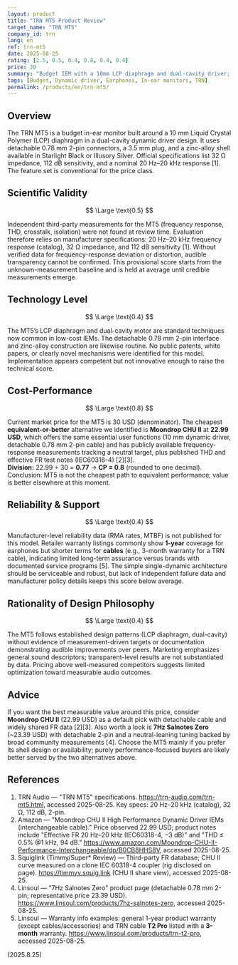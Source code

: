 ```yaml
---
layout: product
title: "TRN MT5 Product Review"
target_name: "TRN MT5"
company_id: trn
lang: en
ref: trn-mt5
date: 2025-08-25
rating: [2.5, 0.5, 0.4, 0.8, 0.4, 0.4]
price: 30
summary: "Budget IEM with a 10mm LCP diaphragm and dual-cavity driver; acceptable specs but no third-party data yet and weaker value versus cheaper, well-measured rivals"
tags: [Budget, Dynamic driver, Earphones, In-ear monitors, TRN]
permalink: /products/en/trn-mt5/
---
```

## Overview

The TRN MT5 is a budget in-ear monitor built around a 10 mm Liquid Crystal Polymer (LCP) diaphragm in a dual-cavity dynamic driver design. It uses detachable 0.78 mm 2-pin connectors, a 3.5 mm plug, and a zinc-alloy shell available in Starlight Black or Illusory Silver. Official specifications list 32 Ω impedance, 112 dB sensitivity, and a nominal 20 Hz–20 kHz response [1]. The feature set is conventional for the price class.

## Scientific Validity

$$ \Large \text{0.5} $$

Independent third-party measurements for the MT5 (frequency response, THD, crosstalk, isolation) were not found at review time. Evaluation therefore relies on manufacturer specifications: 20 Hz–20 kHz frequency response (catalog), 32 Ω impedance, and 112 dB sensitivity [1]. Without verified data for frequency-response deviation or distortion, audible transparency cannot be confirmed. This provisional score starts from the unknown-measurement baseline and is held at average until credible measurements emerge.

## Technology Level

$$ \Large \text{0.4} $$

The MT5’s LCP diaphragm and dual-cavity motor are standard techniques now common in low-cost IEMs. The detachable 0.78 mm 2-pin interface and zinc-alloy construction are likewise routine. No public patents, white papers, or clearly novel mechanisms were identified for this model. Implementation appears competent but not innovative enough to raise the technical score.

## Cost-Performance

$$ \Large \text{0.8} $$

Current market price for the MT5 is 30 USD (denominator). The cheapest **equivalent-or-better** alternative we identified is **Moondrop CHU II** at **22.99 USD**, which offers the same essential user functions (10 mm dynamic driver, detachable 0.78 mm 2-pin cable) and has publicly available frequency-response measurements tracking a neutral target, plus published THD and effective FR test notes (IEC60318-4) [2][3].  
**Division:** 22.99 ÷ 30 = **0.77** → **CP = 0.8** (rounded to one decimal).  
Conclusion: MT5 is not the cheapest path to equivalent performance; value is better elsewhere at this moment.

## Reliability & Support

$$ \Large \text{0.4} $$

Manufacturer-level reliability data (RMA rates, MTBF) is not published for this model. Retailer warranty listings commonly show **1-year** coverage for earphones but shorter terms for **cables** (e.g., 3-month warranty for a TRN cable), indicating limited long-term assurance versus brands with documented service programs [5]. The simple single-dynamic architecture should be serviceable and robust, but lack of independent failure data and manufacturer policy details keeps this score below average.

## Rationality of Design Philosophy

$$ \Large \text{0.4} $$

The MT5 follows established design patterns (LCP diaphragm, dual-cavity) without evidence of measurement-driven targets or documentation demonstrating audible improvements over peers. Marketing emphasizes general sound descriptors; transparent-level results are not substantiated by data. Pricing above well-measured competitors suggests limited optimization toward measurable audio outcomes.

## Advice

If you want the best measurable value around this price, consider **Moondrop CHU II** (22.99 USD) as a default pick with detachable cable and widely shared FR data [2][3]. Also worth a look is **7Hz Salnotes Zero** (~23.39 USD) with detachable 2-pin and a neutral-leaning tuning backed by broad community measurements [4]. Choose the MT5 mainly if you prefer its shell design or availability; purely performance-focused buyers are likely better served by the two alternatives above.

## References

1. TRN Audio — "TRN MT5" specifications. https://trn-audio.com/trn-mt5.html, accessed 2025-08-25. Key specs: 20 Hz–20 kHz (catalog), 32 Ω, 112 dB, 2-pin.  
2. Amazon — "Moondrop CHU II High Performance Dynamic Driver IEMs (interchangeable cable)." Price observed 22.99 USD; product notes include "Effective FR 20 Hz–20 kHz (IEC60318-4, −3 dB)" and "THD ≤ 0.5% @1 kHz, 94 dB." https://www.amazon.com/Moondrop-CHU-II-Performance-Interchangeable/dp/B0CB8HHS8V, accessed 2025-08-25.  
3. Squiglink (Timmy/Super* Review) — Third-party FR database; CHU II curve measured on a clone IEC 60318-4 coupler (rig disclosed on page). https://timmyv.squig.link (CHU II share view), accessed 2025-08-25.  
4. Linsoul — "7Hz Salnotes Zero" product page (detachable 0.78 mm 2-pin; representative price 23.39 USD). https://www.linsoul.com/products/7hz-salnotes-zero, accessed 2025-08-25.  
5. Linsoul — Warranty info examples: general 1-year product warranty (except cables/accessories) and TRN cable **T2 Pro** listed with a **3-month** warranty. https://www.linsoul.com/products/trn-t2-pro, accessed 2025-08-25.

(2025.8.25)

